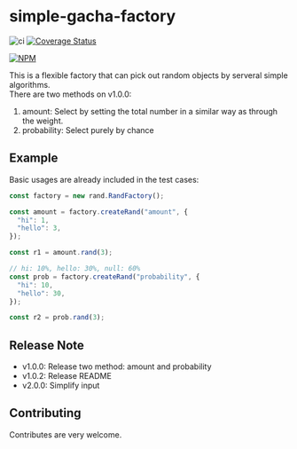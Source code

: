 # simple-gacha-factory
![ci](https://github.com/wirelessr/simple-gacha/actions/workflows/node.js.yml/badge.svg)
[![Coverage Status](https://coveralls.io/repos/github/wirelessr/simple-gacha/badge.svg?branch=main)](https://coveralls.io/github/wirelessr/simple-gacha?branch=main)

[![NPM](https://nodei.co/npm/simple-gacha-factory.png)](https://npmjs.org/package/simple-gacha-factory)

This is a flexible factory that can pick out random objects by serveral simple algorithms.  
There are two methods on v1.0.0:
1. amount: Select by setting the total number in a similar way as through the weight.
2. probability: Select purely by chance

## Example

Basic usages are already included in the test cases:

```javascript
const factory = new rand.RandFactory();

const amount = factory.createRand("amount", {
  "hi": 1,
  "hello": 3,
});

const r1 = amount.rand(3);

// hi: 10%, hello: 30%, null: 60%
const prob = factory.createRand("probability", {
  "hi": 10,
  "hello": 30,
});

const r2 = prob.rand(3);
```

## Release Note

- v1.0.0: Release two method: amount and probability
- v1.0.2: Release README
- v2.0.0: Simplify input

## Contributing
Contributes are very welcome.
